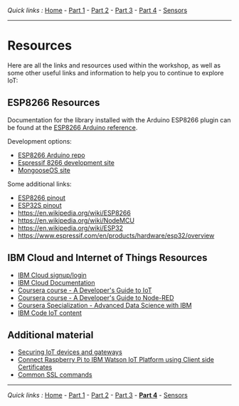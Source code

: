 *Quick links :*
[Home](/README.md) - [Part 1](../part1/README.md) - [Part 2](../part2/README.md) - [Part 3](../part3/README.md) - [Part 4](../part4/README.md)  - [Sensors](/en/sensors/README.md)
***

# Resources

Here are all the links and resources used within the workshop, as well as some other useful links and information to help you to continue to explore IoT:

## ESP8266 Resources

Documentation for the library installed with the Arduino ESP8266 plugin can be found at the [ESP8266 Arduino reference](https://arduino-esp8266.readthedocs.io/en/2.4.1/).

Development options:

- [ESP8266 Arduino repo](https://github.com/esp8266/Arduino)
- [Espressif 8266 development site](https://www.espressif.com/en/support/explore/get-started/esp8266/getting-started-guide)
- [MongooseOS site](https://mongoose-os.com)

Some additional links:

- [ESP8266 pinout](https://circuits4you.com/2017/12/31/nodemcu-pinout/)
- [ESP32S pinout](http://forum.fritzing.org/t/esp32s-hiletgo-dev-boad-with-pinout-template/5357)
- <https://en.wikipedia.org/wiki/ESP8266>
- <https://en.wikipedia.org/wiki/NodeMCU>
- <https://en.wikipedia.org/wiki/ESP32>
- <https://www.espressif.com/en/products/hardware/esp32/overview>

## IBM Cloud and Internet of Things Resources

- [IBM Cloud signup/login](https://ibm.biz/BdZaRT)
- [IBM Cloud Documentation](https://console.bluemix.net/docs/)
- [Coursera course - A Developer's Guide to IoT](https://www.coursera.org/learn/developer-iot)
- [Coursera course - A Developer's Guide to Node-RED](https://www.coursera.org/learn/developer-nodered)
- [Coursera Specialization - Advanced Data Science with IBM](https://www.coursera.org/specializations/advanced-data-science-ibm)
- [IBM Code IoT content](https://developer.ibm.com/code/technologies/iot/)

## Additional material

- [Securing IoT devices and gateways](https://www.ibm.com/developerworks/library/iot-trs-secure-iot-solutions1/index.html)
- [Connect Raspberry Pi to IBM Watson IoT Platform using Client side Certificates](https://developer.ibm.com/recipes/tutorials/connect-raspberry-pi-to-ibm-watson-iot-platform-using-client-side-certificates/)
- [Common SSL commands](https://www.sslshopper.com/article-most-common-openssl-commands.html)

***
*Quick links :*
[Home](/README.md) - [Part 1](../part1/README.md) - [Part 2](../part2/README.md) - [Part 3](../part3/README.md) - [**Part 4**](../part4/README.md) - [Sensors](/en/sensors/README.md)
